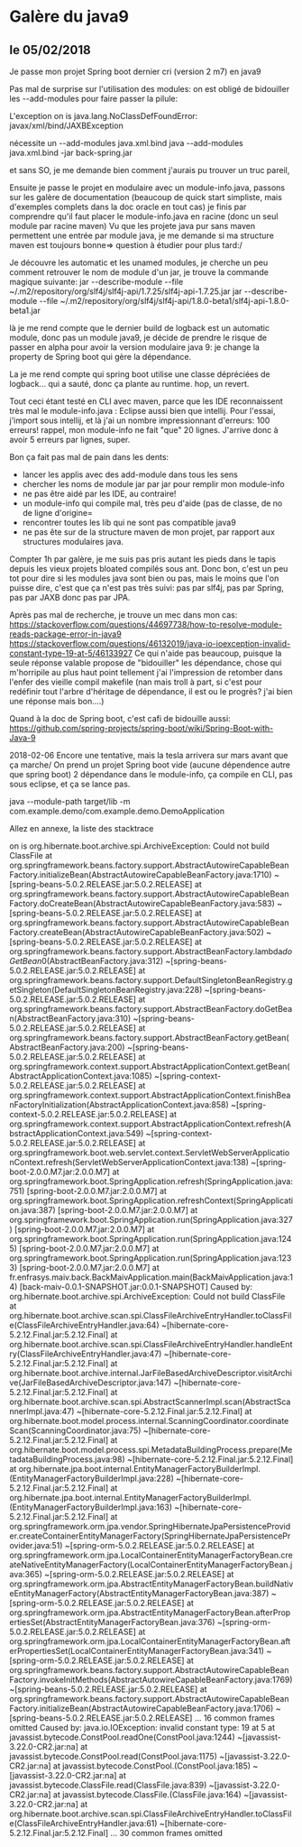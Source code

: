 
Galère du java9
===============
le 05/02/2018
-------------


Je passe mon projet Spring boot dernier cri (version 2 m7) en java9

Pas mal de surprise sur l'utilisation des modules: on est obligé de bidouiller les --add-modules pour faire passer la pilule:

L'exception 
on is java.lang.NoClassDefFoundError: javax/xml/bind/JAXBException

nécessite un --add-modules java.xml.bind
java --add-modules java.xml.bind -jar back-spring.jar

et sans SO, je me demande bien comment j'aurais pu trouver un truc pareil,

Ensuite je passe le projet en modulaire avec un module-info.java, passons sur les galère de documentation (beaucoup de quick start simpliste, mais d'exemples complets dans la doc oracle en tout cas) je finis par comprendre qu'il faut placer le module-info.java en racine (donc un seul module par racine maven) 
Vu que les projete java pur sans maven permettent une entrée par module java, je me demande si ma structure maven est toujours bonne=> question à étudier pour plus tard:/


Je découvre les automatic et les unamed modules, je cherche un peu comment retrouver le nom de module d'un jar, je trouve la commande magique suivante:
jar --describe-module --file ~/.m2/repository/org/slf4j/slf4j-api/1.7.25/slf4j-api-1.7.25.jar 
jar --describe-module --file ~/.m2/repository/org/slf4j/slf4j-api/1.8.0-beta1/slf4j-api-1.8.0-beta1.jar 

là je me rend compte que le dernier build de logback est un automatic module, donc pas un module java9, je décide de prendre le risque de passer en alpha pour avoir la version modulaire java 9: je change la property de Spring boot qui gère la dépendance.

La je me rend compte qui spring boot utilise une classe dépréciées de logback... qui a sauté, donc ça plante au runtime. hop, un revert.

Tout ceci étant testé en CLI avec maven, parce que les IDE reconnaissent très mal le module-info.java : Eclipse aussi bien que intellij.
Pour l'essai, j'import sous intellij, et là j'ai un nombre impressionnant d'erreurs: 100 erreurs! rappel, mon module-info ne fait "que" 20 lignes. J'arrive donc à avoir 5 erreurs par lignes, super.


Bon ça fait pas mal de pain dans les dents:
 - lancer les applis avec des add-module dans tous les sens
 - chercher les noms de module jar par jar pour remplir mon module-info
 - ne pas être aidé par les IDE, au contraire!
 - un module-info qui compile mal, très peu d'aide (pas de classe, de no de ligne d'origine=
 - rencontrer toutes les lib qui ne sont pas compatible java9
 - ne pas ête sur de la structure maven de mon projet, par rapport aux structures modulaires java.
 
 

 
Compter 1h par galère, je me suis pas pris autant les pieds dans le tapis depuis les vieux projets bloated compilés sous ant. 
Donc bon, c'est un peu tot pour dire si les modules java sont bien ou pas, mais le moins que l'on puisse dire, c'est que ça n'est pas très suivi: pas par slf4j, pas par Spring, pas par JAXB donc pas par JPA. 

Après pas mal de recherche, je trouve un mec dans mon cas:
https://stackoverflow.com/questions/44697738/how-to-resolve-module-reads-package-error-in-java9
https://stackoverflow.com/questions/46132019/java-io-ioexception-invalid-constant-type-19-at-5/46133927
Ce qui n'aide pas beaucoup, puisque la seule réponse valable propose de "bidouiller" les dépendance, chose qui m'horripile au plus haut point tellement j'ai l'impression de retomber dans l'enfer des vieille compil makefile (nan mais troll à part, si c'est pour redéfinir tout l'arbre d'héritage de dépendance, il est ou le progrès? j'ai bien une réponse mais bon....)

Quand à la doc de Spring boot, c'est cafi de bidouille aussi:
https://github.com/spring-projects/spring-boot/wiki/Spring-Boot-with-Java-9


2018-02-06 Encore une tentative, mais la tesla arrivera sur mars avant que ça marche/
On prend un projet Spring boot vide (aucune dépendence autre que spring boot) 2 dépendance dans le module-info, ça compile en CLI, pas sous eclipse, et ça se lance pas.

 java --module-path target/lib -m com.example.demo/com.example.demo.DemoApplication




Allez en annexe, la liste des stacktrace

on is org.hibernate.boot.archive.spi.ArchiveException: Could not build ClassFile
        at org.springframework.beans.factory.support.AbstractAutowireCapableBeanFactory.initializeBean(AbstractAutowireCapableBeanFactory.java:1710) ~[spring-beans-5.0.2.RELEASE.jar:5.0.2.RELEASE]
        at org.springframework.beans.factory.support.AbstractAutowireCapableBeanFactory.doCreateBean(AbstractAutowireCapableBeanFactory.java:583) ~[spring-beans-5.0.2.RELEASE.jar:5.0.2.RELEASE]
        at org.springframework.beans.factory.support.AbstractAutowireCapableBeanFactory.createBean(AbstractAutowireCapableBeanFactory.java:502) ~[spring-beans-5.0.2.RELEASE.jar:5.0.2.RELEASE]
        at org.springframework.beans.factory.support.AbstractBeanFactory.lambda$doGetBean$0(AbstractBeanFactory.java:312) ~[spring-beans-5.0.2.RELEASE.jar:5.0.2.RELEASE]
        at org.springframework.beans.factory.support.DefaultSingletonBeanRegistry.getSingleton(DefaultSingletonBeanRegistry.java:228) ~[spring-beans-5.0.2.RELEASE.jar:5.0.2.RELEASE]
        at org.springframework.beans.factory.support.AbstractBeanFactory.doGetBean(AbstractBeanFactory.java:310) ~[spring-beans-5.0.2.RELEASE.jar:5.0.2.RELEASE]
        at org.springframework.beans.factory.support.AbstractBeanFactory.getBean(AbstractBeanFactory.java:200) ~[spring-beans-5.0.2.RELEASE.jar:5.0.2.RELEASE]
        at org.springframework.context.support.AbstractApplicationContext.getBean(AbstractApplicationContext.java:1085) ~[spring-context-5.0.2.RELEASE.jar:5.0.2.RELEASE]
        at org.springframework.context.support.AbstractApplicationContext.finishBeanFactoryInitialization(AbstractApplicationContext.java:858) ~[spring-context-5.0.2.RELEASE.jar:5.0.2.RELEASE]
        at org.springframework.context.support.AbstractApplicationContext.refresh(AbstractApplicationContext.java:549) ~[spring-context-5.0.2.RELEASE.jar:5.0.2.RELEASE]
        at org.springframework.boot.web.servlet.context.ServletWebServerApplicationContext.refresh(ServletWebServerApplicationContext.java:138) ~[spring-boot-2.0.0.M7.jar:2.0.0.M7]
        at org.springframework.boot.SpringApplication.refresh(SpringApplication.java:751) [spring-boot-2.0.0.M7.jar:2.0.0.M7]
        at org.springframework.boot.SpringApplication.refreshContext(SpringApplication.java:387) [spring-boot-2.0.0.M7.jar:2.0.0.M7]
        at org.springframework.boot.SpringApplication.run(SpringApplication.java:327) [spring-boot-2.0.0.M7.jar:2.0.0.M7]
        at org.springframework.boot.SpringApplication.run(SpringApplication.java:1245) [spring-boot-2.0.0.M7.jar:2.0.0.M7]
        at org.springframework.boot.SpringApplication.run(SpringApplication.java:1233) [spring-boot-2.0.0.M7.jar:2.0.0.M7]
        at fr.enfrasys.maiv.back.BackMaivApplication.main(BackMaivApplication.java:14) [back-maiv-0.0.1-SNAPSHOT.jar:0.0.1-SNAPSHOT]
Caused by: org.hibernate.boot.archive.spi.ArchiveException: Could not build ClassFile
        at org.hibernate.boot.archive.scan.spi.ClassFileArchiveEntryHandler.toClassFile(ClassFileArchiveEntryHandler.java:64) ~[hibernate-core-5.2.12.Final.jar:5.2.12.Final]
        at org.hibernate.boot.archive.scan.spi.ClassFileArchiveEntryHandler.handleEntry(ClassFileArchiveEntryHandler.java:47) ~[hibernate-core-5.2.12.Final.jar:5.2.12.Final]
        at org.hibernate.boot.archive.internal.JarFileBasedArchiveDescriptor.visitArchive(JarFileBasedArchiveDescriptor.java:147) ~[hibernate-core-5.2.12.Final.jar:5.2.12.Final]
        at org.hibernate.boot.archive.scan.spi.AbstractScannerImpl.scan(AbstractScannerImpl.java:47) ~[hibernate-core-5.2.12.Final.jar:5.2.12.Final]
        at org.hibernate.boot.model.process.internal.ScanningCoordinator.coordinateScan(ScanningCoordinator.java:75) ~[hibernate-core-5.2.12.Final.jar:5.2.12.Final]
        at org.hibernate.boot.model.process.spi.MetadataBuildingProcess.prepare(MetadataBuildingProcess.java:98) ~[hibernate-core-5.2.12.Final.jar:5.2.12.Final]
        at org.hibernate.jpa.boot.internal.EntityManagerFactoryBuilderImpl.<init>(EntityManagerFactoryBuilderImpl.java:228) ~[hibernate-core-5.2.12.Final.jar:5.2.12.Final]
        at org.hibernate.jpa.boot.internal.EntityManagerFactoryBuilderImpl.<init>(EntityManagerFactoryBuilderImpl.java:163) ~[hibernate-core-5.2.12.Final.jar:5.2.12.Final]
        at org.springframework.orm.jpa.vendor.SpringHibernateJpaPersistenceProvider.createContainerEntityManagerFactory(SpringHibernateJpaPersistenceProvider.java:51) ~[spring-orm-5.0.2.RELEASE.jar:5.0.2.RELEASE]
        at org.springframework.orm.jpa.LocalContainerEntityManagerFactoryBean.createNativeEntityManagerFactory(LocalContainerEntityManagerFactoryBean.java:365) ~[spring-orm-5.0.2.RELEASE.jar:5.0.2.RELEASE]
        at org.springframework.orm.jpa.AbstractEntityManagerFactoryBean.buildNativeEntityManagerFactory(AbstractEntityManagerFactoryBean.java:387) ~[spring-orm-5.0.2.RELEASE.jar:5.0.2.RELEASE]
        at org.springframework.orm.jpa.AbstractEntityManagerFactoryBean.afterPropertiesSet(AbstractEntityManagerFactoryBean.java:376) ~[spring-orm-5.0.2.RELEASE.jar:5.0.2.RELEASE]
        at org.springframework.orm.jpa.LocalContainerEntityManagerFactoryBean.afterPropertiesSet(LocalContainerEntityManagerFactoryBean.java:341) ~[spring-orm-5.0.2.RELEASE.jar:5.0.2.RELEASE]
        at org.springframework.beans.factory.support.AbstractAutowireCapableBeanFactory.invokeInitMethods(AbstractAutowireCapableBeanFactory.java:1769) ~[spring-beans-5.0.2.RELEASE.jar:5.0.2.RELEASE]
        at org.springframework.beans.factory.support.AbstractAutowireCapableBeanFactory.initializeBean(AbstractAutowireCapableBeanFactory.java:1706) ~[spring-beans-5.0.2.RELEASE.jar:5.0.2.RELEASE]
        ... 16 common frames omitted
Caused by: java.io.IOException: invalid constant type: 19 at 5
        at javassist.bytecode.ConstPool.readOne(ConstPool.java:1244) ~[javassist-3.22.0-CR2.jar:na]
        at javassist.bytecode.ConstPool.read(ConstPool.java:1175) ~[javassist-3.22.0-CR2.jar:na]
        at javassist.bytecode.ConstPool.<init>(ConstPool.java:185) ~[javassist-3.22.0-CR2.jar:na]
        at javassist.bytecode.ClassFile.read(ClassFile.java:839) ~[javassist-3.22.0-CR2.jar:na]
        at javassist.bytecode.ClassFile.<init>(ClassFile.java:164) ~[javassist-3.22.0-CR2.jar:na]
        at org.hibernate.boot.archive.scan.spi.ClassFileArchiveEntryHandler.toClassFile(ClassFileArchiveEntryHandler.java:61) ~[hibernate-core-5.2.12.Final.jar:5.2.12.Final]
        ... 30 common frames omitted
